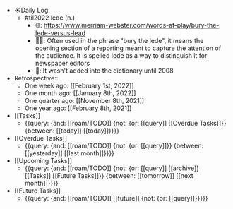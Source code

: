 - ☀️Daily Log:
    - #til2022 lede (n.)
        - 🌐: https://www.merriam-webster.com/words-at-play/bury-the-lede-versus-lead
        - 💁‍♂️: Often used in the phrase "bury the lede", it means the opening section of a reporting meant to capture the attention of the audience. It is spelled lede as a way to distinguish it for newspaper editors
        - 🤔: It wasn't added into the dictionary until 2008
- Retrospective::
    - One week ago: [[February 1st, 2022]]
    - One month ago: [[January 8th, 2022]]
    - One quarter ago: [[November 8th, 2021]]
    - One year ago: [[February 8th, 2021]]
- [[Tasks]]
    - {{query: {and: [[roam/TODO]] {not: {or: [[query]] [[Overdue Tasks]]}} {between: [[today]] [[today]]}}}}
- [[Overdue Tasks]]
    - {{query: {and: [[roam/TODO]] {not: {or: [[query]]}} {between: [[yesterday]] [[last month]]}}}}
- [[Upcoming Tasks]]
    - {{query: {and: [[roam/TODO]] {not: {or: [[query]] [[archive]] [[Tasks]] [[Future Tasks]]}} {between: [[tomorrow]] [[next month]]}}}}
- [[Future Tasks]]
    - {{query: {and: [[roam/TODO]] [[future]] {not: {or: [[query]]}}}}}
